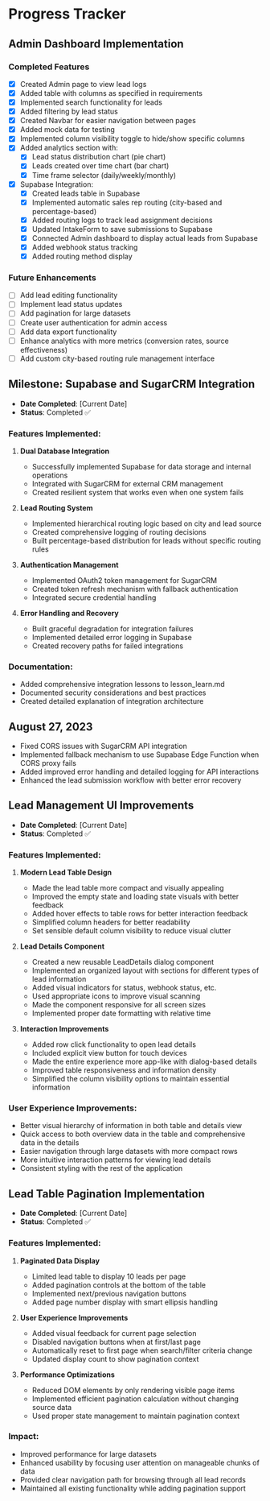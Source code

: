 # Progress Tracker

## Admin Dashboard Implementation

### Completed Features
- [x] Created Admin page to view lead logs
- [x] Added table with columns as specified in requirements
- [x] Implemented search functionality for leads
- [x] Added filtering by lead status
- [x] Created Navbar for easier navigation between pages
- [x] Added mock data for testing
- [x] Implemented column visibility toggle to hide/show specific columns
- [x] Added analytics section with:
  - [x] Lead status distribution chart (pie chart)
  - [x] Leads created over time chart (bar chart)
  - [x] Time frame selector (daily/weekly/monthly)
- [x] Supabase Integration:
  - [x] Created leads table in Supabase
  - [x] Implemented automatic sales rep routing (city-based and percentage-based)
  - [x] Added routing logs to track lead assignment decisions
  - [x] Updated IntakeForm to save submissions to Supabase
  - [x] Connected Admin dashboard to display actual leads from Supabase
  - [x] Added webhook status tracking
  - [x] Added routing method display

### Future Enhancements
- [ ] Add lead editing functionality
- [ ] Implement lead status updates
- [ ] Add pagination for large datasets
- [ ] Create user authentication for admin access
- [ ] Add data export functionality
- [ ] Enhance analytics with more metrics (conversion rates, source effectiveness)
- [ ] Add custom city-based routing rule management interface 

## Milestone: Supabase and SugarCRM Integration
- **Date Completed**: [Current Date]
- **Status**: Completed ✅

### Features Implemented:
1. **Dual Database Integration**
   - Successfully implemented Supabase for data storage and internal operations
   - Integrated with SugarCRM for external CRM management
   - Created resilient system that works even when one system fails

2. **Lead Routing System**
   - Implemented hierarchical routing logic based on city and lead source
   - Created comprehensive logging of routing decisions
   - Built percentage-based distribution for leads without specific routing rules

3. **Authentication Management**
   - Implemented OAuth2 token management for SugarCRM
   - Created token refresh mechanism with fallback authentication
   - Integrated secure credential handling

4. **Error Handling and Recovery**
   - Built graceful degradation for integration failures
   - Implemented detailed error logging in Supabase
   - Created recovery paths for failed integrations

### Documentation:
- Added comprehensive integration lessons to lesson_learn.md
- Documented security considerations and best practices
- Created detailed explanation of integration architecture 

## August 27, 2023
- Fixed CORS issues with SugarCRM API integration
- Implemented fallback mechanism to use Supabase Edge Function when CORS proxy fails
- Added improved error handling and detailed logging for API interactions
- Enhanced the lead submission workflow with better error recovery 

## Lead Management UI Improvements
- **Date Completed**: [Current Date]
- **Status**: Completed ✅

### Features Implemented:
1. **Modern Lead Table Design**
   - Made the lead table more compact and visually appealing
   - Improved the empty state and loading state visuals with better feedback
   - Added hover effects to table rows for better interaction feedback
   - Simplified column headers for better readability
   - Set sensible default column visibility to reduce visual clutter

2. **Lead Details Component**
   - Created a new reusable LeadDetails dialog component
   - Implemented an organized layout with sections for different types of lead information
   - Added visual indicators for status, webhook status, etc.
   - Used appropriate icons to improve visual scanning
   - Made the component responsive for all screen sizes
   - Implemented proper date formatting with relative time

3. **Interaction Improvements**
   - Added row click functionality to open lead details
   - Included explicit view button for touch devices
   - Made the entire experience more app-like with dialog-based details
   - Improved table responsiveness and information density
   - Simplified the column visibility options to maintain essential information

### User Experience Improvements:
- Better visual hierarchy of information in both table and details view
- Quick access to both overview data in the table and comprehensive data in the details
- Easier navigation through large datasets with more compact rows
- More intuitive interaction patterns for viewing lead details
- Consistent styling with the rest of the application 

## Lead Table Pagination Implementation
- **Date Completed**: [Current Date]
- **Status**: Completed ✅

### Features Implemented:
1. **Paginated Data Display**
   - Limited lead table to display 10 leads per page
   - Added pagination controls at the bottom of the table
   - Implemented next/previous navigation buttons
   - Added page number display with smart ellipsis handling

2. **User Experience Improvements**
   - Added visual feedback for current page selection
   - Disabled navigation buttons when at first/last page
   - Automatically reset to first page when search/filter criteria change
   - Updated display count to show pagination context

3. **Performance Optimizations**
   - Reduced DOM elements by only rendering visible page items
   - Implemented efficient pagination calculation without changing source data
   - Used proper state management to maintain pagination context

### Impact:
- Improved performance for large datasets
- Enhanced usability by focusing user attention on manageable chunks of data
- Provided clear navigation path for browsing through all lead records
- Maintained all existing functionality while adding pagination support 